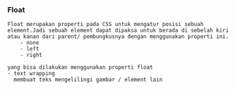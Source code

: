 ### Float

    Float merupakan properti pada CSS untuk mengatur posisi sebuah element.Jadi sebuah element dapat dipaksa untuk berada di sebelah kiri atau kanan dari parent/ pembungkusnya dengan menggunakan properti ini.
        - none
        - left
        - right

    yang bisa dilakukan menggunakan properti float
    - text wrapping
      membuat teks mengelilingi gambar / element lain
